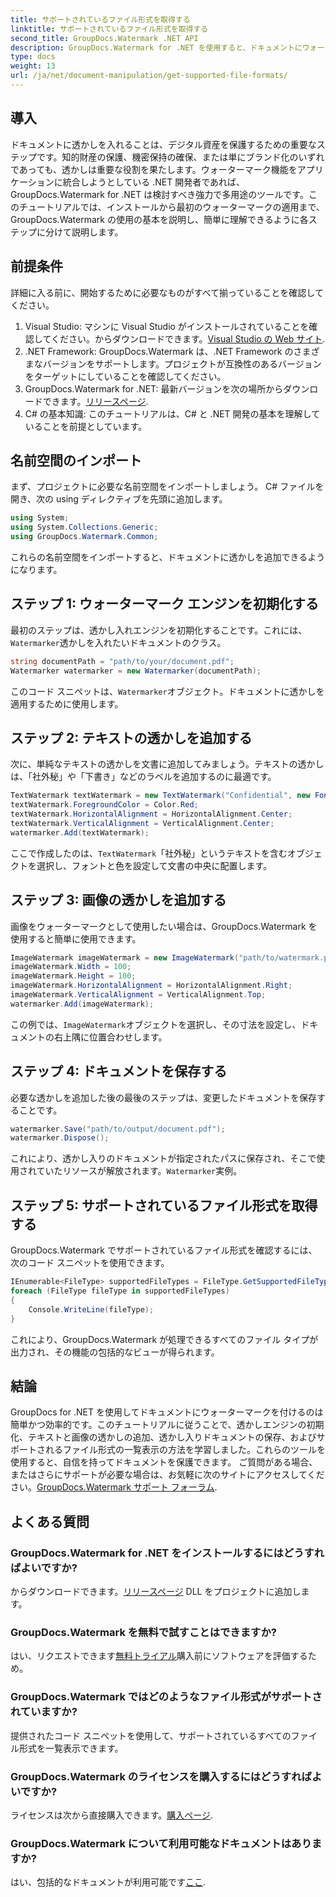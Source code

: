 ```yaml
---
title: サポートされているファイル形式を取得する
linktitle: サポートされているファイル形式を取得する
second_title: GroupDocs.Watermark .NET API
description: GroupDocs.Watermark for .NET を使用すると、ドキュメントにウォーターマークを簡単に追加できます。デジタル資産を保護するには、包括的なステップバイステップのガイドに従ってください。
type: docs
weight: 13
url: /ja/net/document-manipulation/get-supported-file-formats/
---
```

## 導入
ドキュメントに透かしを入れることは、デジタル資産を保護するための重要なステップです。知的財産の保護、機密保持の確保、または単にブランド化のいずれであっても、透かしは重要な役割を果たします。ウォーターマーク機能をアプリケーションに統合しようとしている .NET 開発者であれば、GroupDocs.Watermark for .NET は検討すべき強力で多用途のツールです。このチュートリアルでは、インストールから最初のウォーターマークの適用まで、GroupDocs.Watermark の使用の基本を説明し、簡単に理解できるように各ステップに分けて説明します。
## 前提条件
詳細に入る前に、開始するために必要なものがすべて揃っていることを確認してください。
1.  Visual Studio: マシンに Visual Studio がインストールされていることを確認してください。からダウンロードできます。[Visual Studio の Web サイト](https://visualstudio.microsoft.com/).
2. .NET Framework: GroupDocs.Watermark は、.NET Framework のさまざまなバージョンをサポートします。プロジェクトが互換性のあるバージョンをターゲットにしていることを確認してください。
3. GroupDocs.Watermark for .NET: 最新バージョンを次の場所からダウンロードできます。[リリースページ](https://releases.groupdocs.com/Watermark/net/).
4. C# の基本知識: このチュートリアルは、C# と .NET 開発の基本を理解していることを前提としています。
## 名前空間のインポート
まず、プロジェクトに必要な名前空間をインポートしましょう。 C# ファイルを開き、次の using ディレクティブを先頭に追加します。
```csharp
using System;
using System.Collections.Generic;
using GroupDocs.Watermark.Common;
```
これらの名前空間をインポートすると、ドキュメントに透かしを追加できるようになります。

## ステップ 1: ウォーターマーク エンジンを初期化する
最初のステップは、透かし入れエンジンを初期化することです。これには、`Watermarker`透かしを入れたいドキュメントのクラス。
```csharp
string documentPath = "path/to/your/document.pdf";
Watermarker watermarker = new Watermarker(documentPath);
```
このコード スニペットは、`Watermarker`オブジェクト。ドキュメントに透かしを適用するために使用します。
## ステップ 2: テキストの透かしを追加する
次に、単純なテキストの透かしを文書に追加してみましょう。テキストの透かしは、「社外秘」や「下書き」などのラベルを追加するのに最適です。
```csharp
TextWatermark textWatermark = new TextWatermark("Confidential", new Font("Arial", 36));
textWatermark.ForegroundColor = Color.Red;
textWatermark.HorizontalAlignment = HorizontalAlignment.Center;
textWatermark.VerticalAlignment = VerticalAlignment.Center;
watermarker.Add(textWatermark);
```
ここで作成したのは、`TextWatermark`「社外秘」というテキストを含むオブジェクトを選択し、フォントと色を設定して文書の中央に配置します。
## ステップ 3: 画像の透かしを追加する
画像をウォーターマークとして使用したい場合は、GroupDocs.Watermark を使用すると簡単に使用できます。
```csharp
ImageWatermark imageWatermark = new ImageWatermark("path/to/watermark.png");
imageWatermark.Width = 100;
imageWatermark.Height = 100;
imageWatermark.HorizontalAlignment = HorizontalAlignment.Right;
imageWatermark.VerticalAlignment = VerticalAlignment.Top;
watermarker.Add(imageWatermark);
```
この例では、`ImageWatermark`オブジェクトを選択し、その寸法を設定し、ドキュメントの右上隅に位置合わせします。
## ステップ 4: ドキュメントを保存する
必要な透かしを追加した後の最後のステップは、変更したドキュメントを保存することです。
```csharp
watermarker.Save("path/to/output/document.pdf");
watermarker.Dispose();
```
これにより、透かし入りのドキュメントが指定されたパスに保存され、そこで使用されていたリソースが解放されます。`Watermarker`実例。
## ステップ 5: サポートされているファイル形式を取得する
GroupDocs.Watermark でサポートされているファイル形式を確認するには、次のコード スニペットを使用できます。
```csharp
IEnumerable<FileType> supportedFileTypes = FileType.GetSupportedFileTypes();
foreach (FileType fileType in supportedFileTypes)
{
    Console.WriteLine(fileType);
}
```
これにより、GroupDocs.Watermark が処理できるすべてのファイル タイプが出力され、その機能の包括的なビューが得られます。
## 結論
GroupDocs for .NET を使用してドキュメントにウォーターマークを付けるのは簡単かつ効率的です。このチュートリアルに従うことで、透かしエンジンの初期化、テキストと画像の透かしの追加、透かし入りドキュメントの保存、およびサポートされるファイル形式の一覧表示の方法を学習しました。これらのツールを使用すると、自信を持ってドキュメントを保護できます。
ご質問がある場合、またはさらにサポートが必要な場合は、お気軽に次のサイトにアクセスしてください。[GroupDocs.Watermark サポート フォーラム](https://forum.groupdocs.com/c/watermark/19).
## よくある質問
### GroupDocs.Watermark for .NET をインストールするにはどうすればよいですか?
からダウンロードできます。[リリースページ](https://releases.groupdocs.com/Watermark/net/) DLL をプロジェクトに追加します。
### GroupDocs.Watermark を無料で試すことはできますか?
はい、リクエストできます[無料トライアル](https://releases.groupdocs.com/)購入前にソフトウェアを評価するため。
### GroupDocs.Watermark ではどのようなファイル形式がサポートされていますか?
提供されたコード スニペットを使用して、サポートされているすべてのファイル形式を一覧表示できます。
### GroupDocs.Watermark のライセンスを購入するにはどうすればよいですか?
ライセンスは次から直接購入できます。[購入ページ](https://purchase.groupdocs.com/buy).
### GroupDocs.Watermark について利用可能なドキュメントはありますか?
はい、包括的なドキュメントが利用可能です[ここ](https://reference.groupdocs.com/Watermark/net/).